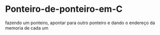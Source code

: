 # Ponteiro-de-ponteiro-em-C
fazendo um ponteiro, apontar para outro ponteiro e dando o endereço da memoria de cada um
